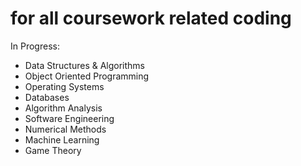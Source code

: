 # for all coursework related coding

In Progress:

- Data Structures & Algorithms
- Object Oriented Programming
- Operating Systems
- Databases
- Algorithm Analysis
- Software Engineering
- Numerical Methods
- Machine Learning
- Game Theory
  

